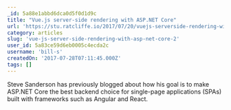 ```yaml
---
_id: 5a88e1abbd6dca0d5f0d1d9c
title: "Vue.js server-side rendering with ASP.NET Core"
url: 'https://stu.ratcliffe.io/2017/07/20/vuejs-serverside-rendering-with-aspnet-core'
category: articles
slug: 'vue-js-server-side-rendering-with-asp-net-core-2'
user_id: 5a83ce59d6eb0005c4ecda2c
username: 'bill-s'
createdOn: '2017-07-28T07:11:45.000Z'
tags: []
---
```


Steve Sanderson has previously blogged about how his goal is to make ASP.NET Core the best backend choice for single-page applications (SPAs) built with frameworks such as Angular and React.
